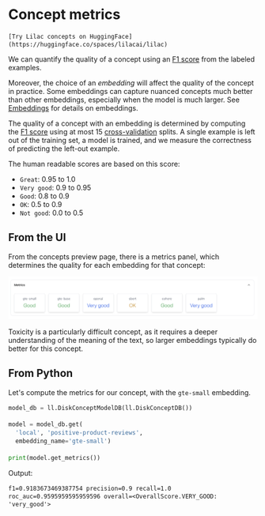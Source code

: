 # Concept metrics

```{tip}
[Try Lilac concepts on HuggingFace](https://huggingface.co/spaces/lilacai/lilac)
```

We can quantify the quality of a concept using an [F1 score](https://en.wikipedia.org/wiki/F-score)
from the labeled examples.

Moreover, the choice of an _embedding_ will affect the quality of the concept in practice. Some
embeddings can capture nuanced concepts much better than other embeddings, especially when the model
is much larger. See [Embeddings](../embeddings/embeddings.md) for details on embeddings.

The quality of a concept with an embedding is determined by computing the
[F1 score](https://en.wikipedia.org/wiki/F-score) using at most 15
[cross-validation](https://scikit-learn.org/stable/modules/cross_validation.html) splits. A single
example is left out of the training set, a model is trained, and we measure the correctness of
predicting the left-out example.

The human readable scores are based on this score:

- `Great`: 0.95 to 1.0
- `Very good`: 0.9 to 0.95
- `Good`: 0.8 to 0.9
- `OK`: 0.5 to 0.9
- `Not good`: 0.0 to 0.5

## From the UI

From the concepts preview page, there is a metrics panel, which determines the quality for each
embedding for that concept:

<img src="../_static/concepts/concept_metrics.png"></img>

Toxicity is a particularly difficult concept, as it requires a deeper understanding of the meaning
of the text, so larger embeddings typically do better for this concept.

## From Python

Let's compute the metrics for our concept, with the `gte-small` embedding.

```python
model_db = ll.DiskConceptModelDB(ll.DiskConceptDB())

model = model_db.get(
  'local', 'positive-product-reviews',
  embedding_name='gte-small')

print(model.get_metrics())
```

Output:

```
f1=0.9183673469387754 precision=0.9 recall=1.0 roc_auc=0.9595959595959596 overall=<OverallScore.VERY_GOOD: 'very_good'>
```
